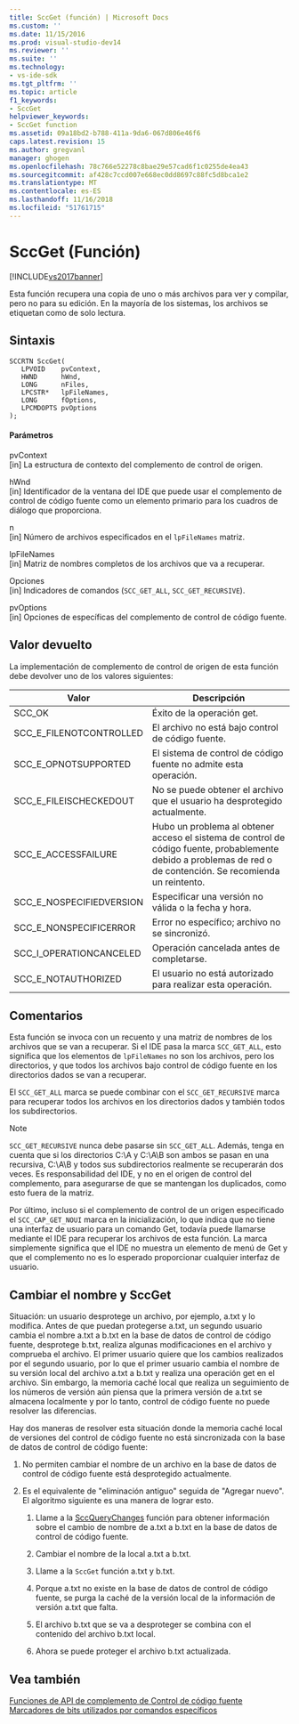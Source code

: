 ```yaml
---
title: SccGet (función) | Microsoft Docs
ms.custom: ''
ms.date: 11/15/2016
ms.prod: visual-studio-dev14
ms.reviewer: ''
ms.suite: ''
ms.technology:
- vs-ide-sdk
ms.tgt_pltfrm: ''
ms.topic: article
f1_keywords:
- SccGet
helpviewer_keywords:
- SccGet function
ms.assetid: 09a18bd2-b788-411a-9da6-067d806e46f6
caps.latest.revision: 15
ms.author: gregvanl
manager: ghogen
ms.openlocfilehash: 78c766e52278c8bae29e57cad6f1c0255de4ea43
ms.sourcegitcommit: af428c7ccd007e668ec0dd8697c88fc5d8bca1e2
ms.translationtype: MT
ms.contentlocale: es-ES
ms.lasthandoff: 11/16/2018
ms.locfileid: "51761715"
---
```

# <a name="sccget-function"></a>SccGet (Función)
[!INCLUDE[vs2017banner](../includes/vs2017banner.md)]

Esta función recupera una copia de uno o más archivos para ver y compilar, pero no para su edición. En la mayoría de los sistemas, los archivos se etiquetan como de solo lectura.  
  
## <a name="syntax"></a>Sintaxis  
  
```cpp#  
SCCRTN SccGet(  
   LPVOID    pvContext,  
   HWND      hWnd,  
   LONG      nFiles,  
   LPCSTR*   lpFileNames,  
   LONG      fOptions,  
   LPCMDOPTS pvOptions  
);  
```  
  
#### <a name="parameters"></a>Parámetros  
 pvContext  
 [in] La estructura de contexto del complemento de control de origen.  
  
 hWnd  
 [in] Identificador de la ventana del IDE que puede usar el complemento de control de código fuente como un elemento primario para los cuadros de diálogo que proporciona.  
  
 n  
 [in] Número de archivos especificados en el `lpFileNames` matriz.  
  
 lpFileNames  
 [in] Matriz de nombres completos de los archivos que va a recuperar.  
  
 Opciones  
 [in] Indicadores de comandos (`SCC_GET_ALL`, `SCC_GET_RECURSIVE`).  
  
 pvOptions  
 [in] Opciones de específicas del complemento de control de código fuente.  
  
## <a name="return-value"></a>Valor devuelto  
 La implementación de complemento de control de origen de esta función debe devolver uno de los valores siguientes:  
  
|Valor|Descripción|  
|-----------|-----------------|  
|SCC_OK|Éxito de la operación get.|  
|SCC_E_FILENOTCONTROLLED|El archivo no está bajo control de código fuente.|  
|SCC_E_OPNOTSUPPORTED|El sistema de control de código fuente no admite esta operación.|  
|SCC_E_FILEISCHECKEDOUT|No se puede obtener el archivo que el usuario ha desprotegido actualmente.|  
|SCC_E_ACCESSFAILURE|Hubo un problema al obtener acceso el sistema de control de código fuente, probablemente debido a problemas de red o de contención. Se recomienda un reintento.|  
|SCC_E_NOSPECIFIEDVERSION|Especificar una versión no válida o la fecha y hora.|  
|SCC_E_NONSPECIFICERROR|Error no específico; archivo no se sincronizó.|  
|SCC_I_OPERATIONCANCELED|Operación cancelada antes de completarse.|  
|SCC_E_NOTAUTHORIZED|El usuario no está autorizado para realizar esta operación.|  
  
## <a name="remarks"></a>Comentarios  
 Esta función se invoca con un recuento y una matriz de nombres de los archivos que se van a recuperar. Si el IDE pasa la marca `SCC_GET_ALL`, esto significa que los elementos de `lpFileNames` no son los archivos, pero los directorios, y que todos los archivos bajo control de código fuente en los directorios dados se van a recuperar.  
  
 El `SCC_GET_ALL` marca se puede combinar con el `SCC_GET_RECURSIVE` marca para recuperar todos los archivos en los directorios dados y también todos los subdirectorios.  
  
> [!NOTE]
>  `SCC_GET_RECURSIVE` nunca debe pasarse sin `SCC_GET_ALL`. Además, tenga en cuenta que si los directorios C:\A y C:\A\B son ambos se pasan en una recursiva, C:\A\B y todos sus subdirectorios realmente se recuperarán dos veces. Es responsabilidad del IDE, y no en el origen de control del complemento, para asegurarse de que se mantengan los duplicados, como esto fuera de la matriz.  
  
 Por último, incluso si el complemento de control de un origen especificado el `SCC_CAP_GET_NOUI` marca en la inicialización, lo que indica que no tiene una interfaz de usuario para un comando Get, todavía puede llamarse mediante el IDE para recuperar los archivos de esta función. La marca simplemente significa que el IDE no muestra un elemento de menú de Get y que el complemento no es lo esperado proporcionar cualquier interfaz de usuario.  
  
## <a name="renaming-and-sccget"></a>Cambiar el nombre y SccGet  
 Situación: un usuario desprotege un archivo, por ejemplo, a.txt y lo modifica. Antes de que puedan protegerse a.txt, un segundo usuario cambia el nombre a.txt a b.txt en la base de datos de control de código fuente, desprotege b.txt, realiza algunas modificaciones en el archivo y comprueba el archivo. El primer usuario quiere que los cambios realizados por el segundo usuario, por lo que el primer usuario cambia el nombre de su versión local del archivo a.txt a b.txt y realiza una operación get en el archivo. Sin embargo, la memoria caché local que realiza un seguimiento de los números de versión aún piensa que la primera versión de a.txt se almacena localmente y por lo tanto, control de código fuente no puede resolver las diferencias.  
  
 Hay dos maneras de resolver esta situación donde la memoria caché local de versiones del control de código fuente no está sincronizada con la base de datos de control de código fuente:  
  
1.  No permiten cambiar el nombre de un archivo en la base de datos de control de código fuente está desprotegido actualmente.  
  
2.  Es el equivalente de "eliminación antiguo" seguida de "Agregar nuevo". El algoritmo siguiente es una manera de lograr esto.  
  
    1.  Llame a la [SccQueryChanges](../extensibility/sccquerychanges-function.md) función para obtener información sobre el cambio de nombre de a.txt a b.txt en la base de datos de control de código fuente.  
  
    2.  Cambiar el nombre de la local a.txt a b.txt.  
  
    3.  Llame a la `SccGet` función a.txt y b.txt.  
  
    4.  Porque a.txt no existe en la base de datos de control de código fuente, se purga la caché de la versión local de la información de versión a.txt que falta.  
  
    5.  El archivo b.txt que se va a desproteger se combina con el contenido del archivo b.txt local.  
  
    6.  Ahora se puede proteger el archivo b.txt actualizada.  
  
## <a name="see-also"></a>Vea también  
 [Funciones de API de complemento de Control de código fuente](../extensibility/source-control-plug-in-api-functions.md)   
 [Marcadores de bits utilizados por comandos específicos](../extensibility/bitflags-used-by-specific-commands.md)

